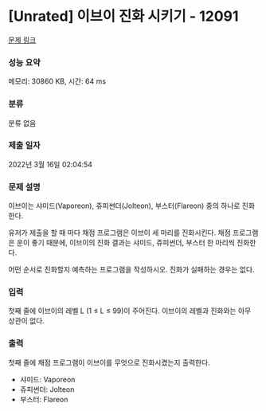# [Unrated] 이브이 진화 시키기 - 12091 

[문제 링크](https://www.acmicpc.net/problem/12091) 

### 성능 요약

메모리: 30860 KB, 시간: 64 ms

### 분류

분류 없음

### 제출 일자

2022년 3월 16일 02:04:54

### 문제 설명

<p>이브이는 샤미드(Vaporeon), 쥬피썬더(Jolteon), 부스터(Flareon) 중의 하나로 진화한다.</p>

<p>유저가 제출을 할 때 마다 채점 프로그램은 이브이 세 마리를 진화시킨다. 채점 프로그램은 운이 좋기 때문에, 이브이의 진화 결과는 샤미드, 쥬피썬더, 부스터 한 마리씩 진화한다.</p>

<p>어떤 순서로 진화할지 예측하는 프로그램을 작성하시오. 진화가 실패하는 경우는 없다.</p>

### 입력 

 <p>첫째 줄에 이브이의 레벨 L (1 ≤ L ≤ 99)이 주어진다. 이브이의 레벨과 진화와는 아무 상관이 없다.</p>

### 출력 

 <p>첫째 줄에 채점 프로그램이 이브이를 무엇으로 진화시켰는지 출력한다.</p>

<ul>
	<li>샤미드: Vaporeon</li>
	<li>쥬피썬더: Jolteon</li>
	<li>부스터: Flareon</li>
</ul>

